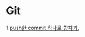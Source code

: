 # Git

1.[push한 commit 하나로 합치기.](https://github.com/ThreeSnakes/TIL/blob/master/Git/Push%ED%95%9C%20commit%20%ED%95%98%EB%82%98%EB%A1%9C%20%ED%95%A9%EC%B9%98%EA%B8%B0.md)